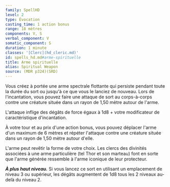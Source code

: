 ```yaml
---
family: SpellHD
level: 2
type: Évocation
casting_time: 1 action bonus
range: 18 mètres
components: V, S
verbal_component: V
somatic_component: S
duration: 1 minute
classes: '[Clerc](hd_cleric.md)'
id: spells_hd.md#arme-spirituelle
title: Arme spirituelle
alias: Spiritual Weapon
source: (MDR p324)(SRD)
---
```


Vous créez à portée une arme spectrale flottante qui persiste pendant toute la durée du sort ou jusqu'à ce que vous le lanciez de nouveau. Lors de l'incantation, vous pouvez faire une attaque de sort au corps-à-corps contre une créature située dans un rayon de 1,50 mètre autour de l'arme.

L'attaque inflige des dégâts de force égaux à 1d8 + votre modificateur de caractéristique d'incantation.

À votre tour et au prix d'une action bonus, vous pouvez déplacer l'arme d'un maximum de 6 mètres et répéter l'attaque contre une créature située dans un rayon de 1,50 mètre autour d'elle.

L'arme peut revêtir la forme de votre choix. Les clercs des divinités associées à une arme particulière (tel Thor et son marteau) font en sorte que l'arme générée ressemble à l'arme iconique de leur protecteur.

**_À plus haut niveau._** Si vous lancez ce sort en utilisant un emplacement de niveau 3 ou supérieur, les dégâts augmentent de 1d8 tous les 2 niveaux au-delà du niveau 2.

